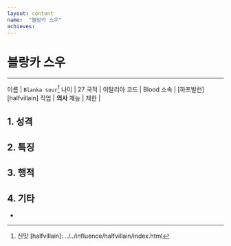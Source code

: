 ```yaml
---
layout: content
name:  "블랑카 스우"
achieves:
---
```

# 블랑카 스우
---
>  

이름 | `Blanka sour`[^name]
나이 | 27
국적 | 이탈리아
코드 | Blood
소속 | [하프빌런][halfvillain]
직업 | **의사**
재능 |
제한 |

## 1. 성격


## 2. 특징


## 3. 행적


## 4. 기타
-

[^name]: 신맛
[halfvillain]: ../../influence/halfvillain/index.html
